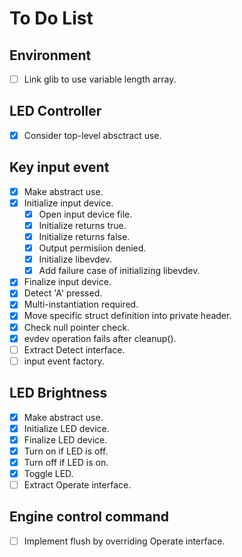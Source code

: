 # To Do List

## Environment

- [ ] Link glib to use variable length array.

## LED Controller

- [x] Consider top-level absctract use.

## Key input event

- [x] Make abstract use.
- [x] Initialize input device.
  - [x] Open input device file.
  - [x] Initialize returns true.
  - [x] Initialize returns false.
  - [x] Output permisiion denied.
  - [x] Initialize libevdev.
  - [x] Add failure case of initializing libevdev.
- [x] Finalize input device.
- [x] Detect 'A' pressed.
- [x] Multi-instantiation required.
- [x] Move specific struct definition into private header.
- [x] Check null pointer check.
- [x] evdev operation fails after cleanup().
- [ ] Extract Detect interface.
- [ ] input event factory.

## LED Brightness

- [x] Make abstract use.
- [x] Initialize LED device.
- [x] Finalize LED device.
- [x] Turn on if LED is off.
- [x] Turn off if LED is on.
- [x] Toggle LED.
- [ ] Extract Operate interface.

## Engine control command

- [ ] Implement flush by overriding Operate interface.
